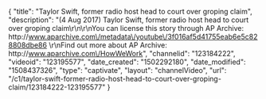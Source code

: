 {
    "title": "Taylor Swift, former radio host head to court over groping claim",
    "description": "(4 Aug 2017) Taylor Swift, former radio host head to court over groping claim\r\n\r\nYou can license this story through AP Archive: http:\/\/www.aparchive.com\/metadata\/youtube\/3f016af5d41755eab6e5c828808dbe86 \r\nFind out more about AP Archive: http:\/\/www.aparchive.com\/HowWeWork",
    "channelid": "123184222",
    "videoid": "123195577",
    "date_created": "1502292180",
    "date_modified": "1508437326",
    "type": "captivate",
    "layout": "channelVideo",
    "url": "\/c1\/taylor-swift-former-radio-host-head-to-court-over-groping-claim\/123184222-123195577"
}